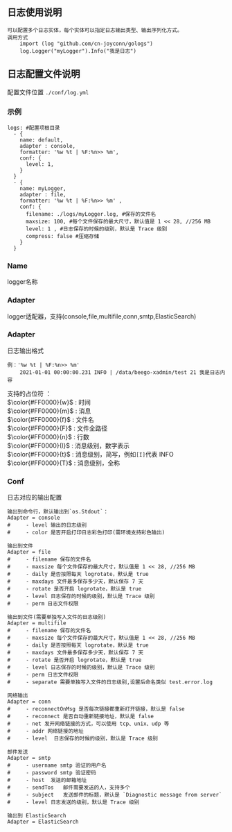 ## 日志使用说明
    可以配置多个日志实体，每个实体可以指定日志输出类型、输出序列化方式。
    调用方式 
        import (log "github.com/cn-joyconn/gologs")
        log.Logger("myLogger").Info("我是日志")
## 日志配置文件说明
配置文件位置 `` ./conf/log.yml ``
### 示例
```
logs: #配置项根目录
  - {
    name: default,
    adapter : console,
    formatter: '%w %t | %F:%n>> %m',
    conf: {
      level: 1,
    }
  }    
  - {
    name: myLogger,
    adapter : file,
    formatter: '%w %t | %F:%n>> %m' ,
    conf: {
      filename: ./logs/myLogger.log, #保存的文件名
      maxsize: 100, #每个文件保存的最大尺寸，默认值是 1 << 28, //256 MB
      level: 1 , #日志保存的时候的级别，默认是 Trace 级别
      compress: false #压缩存储
    }     
  }
```
### Name
 logger名称

### Adapter
logger适配器，支持(console,file,multifile,conn,smtp,ElasticSearch)

### Adapter
日志输出格式
```
例：'%w %t | %F:%n>> %m'  
    2021-01-01 00:00:00.231 INFO | /data/beego-xadmin/test 21 我是日志内容

```
支持的占位符 ：  
$\color{#FF0000}{w}$ : 时间  
$\color{#FF0000}{m}$ : 消息  
$\color{#FF0000}{f}$ : 文件名  
$\color{#FF0000}{F}$ : 文件全路径  
$\color{#FF0000}{n}$ : 行数  
$\color{#FF0000}{l}$ : 消息级别，数字表示   
$\color{#FF0000}{t}$ : 消息级别，简写，例如`[I]`代表 INFO  
$\color{#FF0000}{T}$ : 消息级别，全称   


### Conf
日志对应的输出配置
```
输出到命令行，默认输出到`os.Stdout`：
Adapter = console
#     - level 输出的日志级别
#     - color 是否开启打印日志彩色打印(需环境支持彩色输出)

输出到文件
Adapter = file
#     - filename 保存的文件名
#     - maxsize 每个文件保存的最大尺寸，默认值是 1 << 28, //256 MB
#     - daily 是否按照每天 logrotate，默认是 true
#     - maxdays 文件最多保存多少天，默认保存 7 天
#     - rotate 是否开启 logrotate，默认是 true
#     - level 日志保存的时候的级别，默认是 Trace 级别
#     - perm 日志文件权限

输出到文件(需要单独写入文件的日志级别)
Adapter = multifile
#     - filename 保存的文件名
#     - maxsize 每个文件保存的最大尺寸，默认值是 1 << 28, //256 MB
#     - daily 是否按照每天 logrotate，默认是 true
#     - maxdays 文件最多保存多少天，默认保存 7 天
#     - rotate 是否开启 logrotate，默认是 true
#     - level 日志保存的时候的级别，默认是 Trace 级别
#     - perm 日志文件权限
#     - separate 需要单独写入文件的日志级别,设置后命名类似 test.error.log

网络输出
Adapter = conn
#     - reconnectOnMsg 是否每次链接都重新打开链接，默认是 false
#     - reconnect 是否自动重新链接地址，默认是 false
#     - net 发开网络链接的方式，可以使用 tcp、unix、udp 等
#     - addr 网络链接的地址
#     - level  日志保存的时候的级别，默认是 Trace 级别

邮件发送
Adapter = smtp
#     - username smtp 验证的用户名
#     - password smtp 验证密码
#     - host  发送的邮箱地址
#     - sendTos   邮件需要发送的人，支持多个
#     - subject   发送邮件的标题，默认是 `Diagnostic message from server`
#     - level 日志发送的级别，默认是 Trace 级别

输出到 ElasticSearch
Adapter = ElasticSearch
```